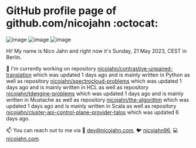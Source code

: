 # GitHub profile page of <!-- github -->github.com/nicojahn<!-- github --> :octocat:

![image](https://img.shields.io/badge/in%20progress%20since-aug.%201996-blue?style=flat) ![image](https://img.shields.io/badge/runs%20on-caffeine-brown?style=flat&logo=buy-me-a-coffee&logoColor=brown) ![image](https://img.shields.io/badge/homepage-blank-white?style=flat&?link=https://nicojahn.com&link=https://nicojahn.com)

Hi! My name is <!-- name -->Nico Jahn<!-- name --> and right now it's <!-- date -->Sunday, 21 May 2023, CEST<!-- date --> in <!-- city -->Berlin<!-- city -->.

🔭 I'm currently working on <!-- projects -->repository [nicojahn/contrastive-unpaired-translation](https://github.com/nicojahn/contrastive-unpaired-translation) which was updated 1 days ago and is mainly written in Python as well as repository [nicojahn/spectrocloud-problems](https://github.com/nicojahn/spectrocloud-problems) which was updated 1 days ago and is mainly written in HCL as well as repository [nicojahn/tdengine-problems](https://github.com/nicojahn/tdengine-problems) which was updated 1 days ago and is mainly written in Mustache as well as repository [nicojahn/the-algorithm](https://github.com/nicojahn/the-algorithm) which was updated 1 days ago and is mainly written in Scala as well as repository [nicojahn/cluster-api-control-plane-provider-talos](https://github.com/nicojahn/cluster-api-control-plane-provider-talos) which was updated 6 days ago<!-- projects -->.

📫 You can reach out to me via <!-- contact -->:email: dev@nicojahn.com, :bird: [nicojahn96](https://twitter.com/nicojahn96), :computer: [nicojahn.com](https://nicojahn.com)<!-- contact -->.
